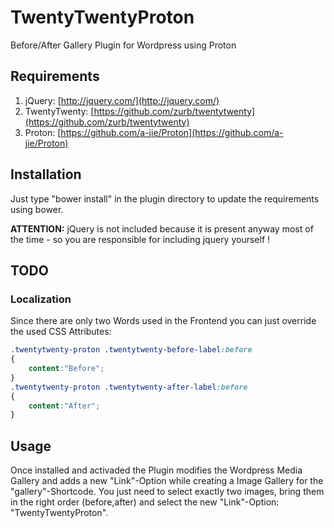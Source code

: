 # TwentyTwentyProton

Before/After Gallery Plugin for Wordpress using Proton

## Requirements
1. jQuery: [http://jquery.com/](http://jquery.com/)
2. TwentyTwenty: [https://github.com/zurb/twentytwenty](https://github.com/zurb/twentytwenty)
3. Proton: [https://github.com/a-jie/Proton](https://github.com/a-jie/Proton)

## Installation
Just type "bower install" in the plugin directory to update the requirements using bower.

**ATTENTION:** jQuery is not included because it is present anyway most of the time - so you are responsible for including jquery yourself !

## TODO
### Localization
Since there are only two Words used in the Frontend you can just override the used CSS Attributes:
```css
.twentytwenty-proton .twentytwenty-before-label:before
{
	content:"Before";
}
.twentytwenty-proton .twentytwenty-after-label:before
{
	content:"After";
}
```

## Usage
Once installed and activaded the Plugin modifies the Wordpress Media Gallery and adds a new "Link"-Option while creating a Image Gallery for the "gallery"-Shortcode. You just need to select exactly two images, bring them in the right order (before,after) and select the new "Link"-Option: "TwentyTwentyProton".